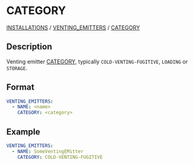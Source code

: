 # CATEGORY

[INSTALLATIONS](/about/references/keywords/INSTALLATIONS.md) /
[VENTING_EMITTERS](/about/references/keywords/VENTING_EMITTERS_TREE/index.md) /
[CATEGORY](/about/references/keywords/VENTING_EMITTERS_TREE/CATEGORY.md)

## Description
Venting emitter [CATEGORY](/about/references/keywords/CATEGORY.md), 
typically `COLD-VENTING-FUGITIVE`, `LOADING` or `STORAGE`. 

## Format
~~~~~~~~yaml
VENTING_EMITTERS:
  - NAME: <name>
    CATEGORY: <category>
~~~~~~~~

## Example

~~~~~~~~yaml
VENTING_EMITTERS:
  - NAME: SomeVentingEMitter
    CATEGORY: COLD-VENTING-FUGITIVE
~~~~~~~~
